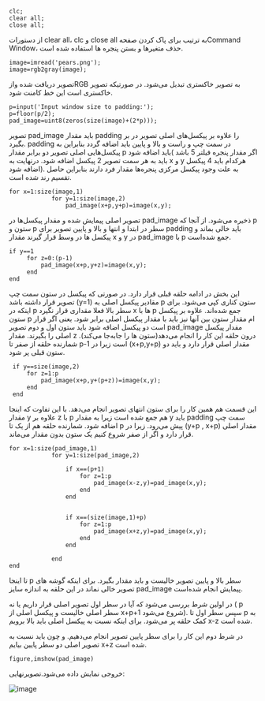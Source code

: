 ```
clc;
clear all;
close all;
```
از دستورات clear all، clc و close all  به ترتیب برای پاک کردن صفحهCommand Window، حذف متغیرها و بستن پنجره ها استفاده شده است.
```
image=imread('pears.png'); 
image=rgb2gray(image);  
```
تصویر دریافت شده وازRGB به تصویر خاکستری تبدیل می‌شود. در صورتیکه تصویر خاکستری است این خط کامنت شود. 
```
p=input('Input window size to padding:');  
p=floor(p/2);
pad_image=uint8(zeros(size(image)+(2*p)));
```
تصویر pad_image باید مقدار padding را علاوه بر پیکسل‌های اصلی تصویر در بر بگیرد. padding  در سمت چپ و راست و بالا و پایین باید اضافه گردد بنابراین به پیکسل‌هایی اصلی تصویر دو برابر مقدار p باید اضافه شود( اگر مقدار پنجره فیلتر 5 باشد باید به هر سمت تصویر 2 پیکسل اضافه شود. درنهایت به x و y  هرکدام باید 4 پیکسل اضافه شود). به علت وجود پیکسل مرکزی پنجره‌ها مقدار فرد دارند بنابراین حاصل تقسیم رند شده است.
```
for x=1:size(image,1)
            for y=1:size(image,2)
                pad_image(x+p,y+p)=image(x,y); 
```
تصویر اصلی پیمایش شده و مقدار پیکسل‌ها در pad_image ذخیره می‌شود. از آنجا که p ستون و p سطر در ابتدا و انتها و بالا و پایین تصویر برای padding  باید خالی بماند و پیکسل ها در وسط  قرار گیرند مقدار x و y در pad_image با p جمع شده‌است.  

```
if y==1 
     for z=0:(p-1)
         pad_image(x+p,y+z)=image(x,y);
     end
end
```
این بخش در ادامه حلقه قبلی قرار دارد. در صورتی که پیکسل در ستون سمت چپ تصویر قرار داشته باشد (y=1) مقادیر پیکسل اصلی به p  ستون کناری کپی می‌شود. برای اینکه در 
 p سطر بالا فعلا مقداری قرار نگیرد x ها با p جمع شده‌اند. علاوه بر پیکسل ستون p ام مقدار ستون بین آنها نیز باید با مقدار پیکسل اصلی برابر شود. یعنی اگر قرار است دو پیکسل اضافه شود باید ستون اول و دوم تصویر pad_image  مقدار پیکسل اصلی را بگیرند. مقدار z درون حلقه این کار را انجام می‌دهد(ستون ها را جابه‌جا می‌کند). شمارنده حلقه از صفر تا p-1 است زیرا در (x+p,y+p) مقدار اصلی قرار دارد و باید دو ستون قبلی پر شود.
 ```
  if y==size(image,2)
      for z=1:p
          pad_image(x+p,y+(p+z))=image(x,y);
      end
  end
```
این قسمت هم همین کار را برای ستون انتهای تصویر انجام می‌دهد. با این تفاوت که اینجا مقدار y علاوه بر z  با p هم جمع شده است زیرا به مقدار y باید padding  سمت چپ اضافه شود. شمارنده حلقه هم از یک تا p  پیش‌ می‌رود. زیرا در (y+p , x+p) مقدار اصلی قرار دارد و اگر از صفر شروع کنیم یک ستون بدون مقدار می‌ماند.

```
for x=1:size(pad_image,1)
            for y=1:size(pad_image,2)
                
                if x==(p+1)
                    for z=1:p
                        pad_image(x-z,y)=pad_image(x,y);
                    end
                end
                
                                
                if x==(size(image,1)+p)
                    for z=1:p
                        pad_image(x+z,y)=pad_image(x,y);
                    end
                end
                
            end
end
```
تا اینجا p سطر بالا  و پایین تصویر خالیست و باید مقدار بگیرد. برای اینکه گوشه های تصویر خالی نماند در این حلقه به اندازه سایز pad_image پیمایش انجام شده‌است. 

در اولین شرط بررسی می‌شود که آیا در سطر اول تصویر اصلی قرار داریم یا نه ( p سطر اصلی خالیست و پیکسل اصلی از x+p+1  شروع می‌شود). سپس سطر اول تا p  به کمک حلقه پر می‌شود. برای اینکه نسبت به پیکسل اصلی باید بالا برویم x-z شده است.

در شرط دوم این کار را برای سطر پایین تصویر انجام می‌دهیم. و چون باید نسبت به تصویر اصلی دو سطر پایین بیایم x+z  شده است. 
```
figure,imshow(pad_image)
```
خروجی نمایش داده می‌شود.تصویرنهایی:

 ![image](https://github.com/semnan-university-ai/image-processing-class-002/blob/main/exercises/fvatani/2/tamrin2.png)

